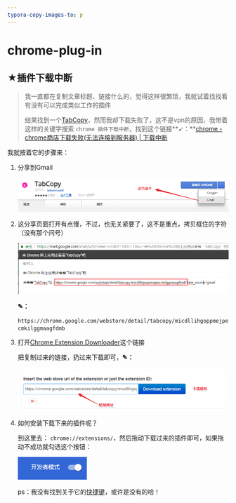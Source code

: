 ```yaml
---
typora-copy-images-to: p
---
```


# chrome-plug-in

## ★插件下载中断

> 我一直都在复制文章标题、链接什么的，觉得这样很繁琐，我就试着找找看有没有可以完成类似工作的插件
>
> 结果找到一个[TabCopy](https://chrome.google.com/webstore/search/tabcopy?utm_source=chrome-ntp-icon)，然而我却下载失败了，这不是vpn的原因，我带着这样的关键字搜索 `chrome 插件下载中断`，找到这个链接**➹：**[chrome - chrome商店下载失败(无法连接到服务器) | 下载中断](http://www.echojb.com/web-application-server/2017/04/20/355381.html)

我就按着它的步骤来：

1. 分享到Gmail

   ![1533557203774](p/1533557203774.png)

2. 这分享页面打开有点慢，不过，也无关紧要了，这不是重点，拷贝框住的字符（没有那个问号）

   ![1533556629766](p/1533556629766.png)

   **✎：**

   `https://chrome.google.com/webstore/detail/tabcopy/micdllihgoppmejpecmkilggmaagfdmb`

3. 打开[Chrome Extension Downloader](https://chrome-extension-downloader.com)这个链接

   把复制过来的链接，扔过来下载即可，**✎：**

   ![1533557644548](p/1533557644548.png)

4. 如何安装下载下来的插件呢？

   到这里去： `chrome://extensions/`，然后拖动下载过来的插件即可，如果拖动不成功就勾选这个按钮：

   ![1533558532073](p/1533558532073.png)

   ps：我没有找到关于它的[快捷键](https://support.google.com/chrome/answer/157179?hl=zh-Hans)，或许是没有的哈！

   



